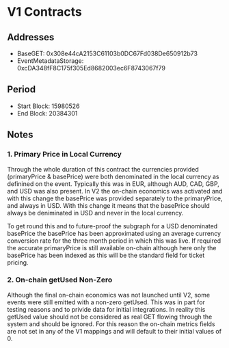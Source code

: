 # V1 Contracts

## Addresses

- BaseGET: 0x308e44cA2153C61103b0DC67Fd038De650912b73
- EventMetadataStorage: 0xcDA348fF8C175f305Ed8682003ec6F8743067f79

## Period

- Start Block: 15980526
- End Block: 20384301

## Notes

### 1. Primary Price in Local Currency

Through the whole duration of this contract the currencies provided (primaryPrice & basePrice) were both denominated in the local currency as definined on the event. Typically this was in EUR, although AUD, CAD, GBP, and USD was also present. In V2 the on-chain economics was activated and with this change the basePrice was provided separately to the primaryPrice, and always in USD. With this change it means that the basePrice should always be deniminated in USD and never in the local currency.

To get round this and to future-proof the subgraph for a USD denominated basePrice the basePrice has been approximated using an average currency conversion rate for the three month period in which this was live. If required the accurate primaryPrice is still available on-chain although here only the basePrice has been indexed as this will be the standard field for ticket pricing.

### 2. On-chain getUsed Non-Zero

Although the final on-chain economics was not launched until V2, some events were still emitted with a non-zero getUsed. This was in part for testing reasons and to privide data for initial integrations. In reality this getUsed value should not be considered as real GET flowing through the system and should be ignored. For this reason the on-chain metrics fields are not set in any of the V1 mappings and will default to their initial values of 0.
